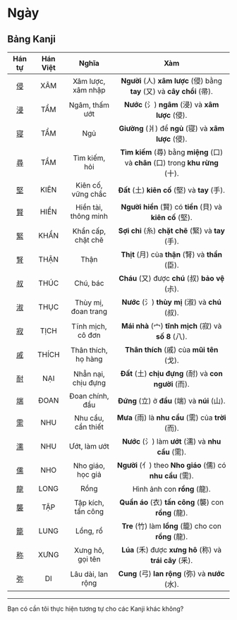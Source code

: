 # Ngày

## Bảng Kanji

| Hán tự | Hán Việt | Nghĩa | Xàm |
| :---: | :---: | :---: | :---: |
| [<span class="stroke-order">侵</span>](https://mazii.net/vi-VN/search/kanji/javi/%E4%BE%B5) | XÂM | Xâm lược, xâm nhập | **Người** (人) **xâm lược** (侵) bằng **tay** (又) và **cây chổi** (帚). |
| [<span class="stroke-order">浸</span>](https://mazii.net/vi-VN/search/kanji/javi/%E6%B5%B8) | TẨM | Ngâm, thấm ướt | **Nước** (氵) **ngâm** (浸) và **xâm lược** (侵). |
| [<span class="stroke-order">寝</span>](https://mazii.net/vi-VN/search/kanji/javi/%E5%AF%9D) | TẨM | Ngủ | **Giường** (爿) để **ngủ** (寝) và **xâm lược** (侵). |
| [<span class="stroke-order">尋</span>](https://mazii.net/vi-VN/search/kanji/javi/%E5%B0%8B) | TẦM | Tìm kiếm, hỏi | **Tìm kiếm** (尋) bằng **miệng** (口) và **chân** (口) trong **khu rừng** (十). |
| [<span class="stroke-order">堅</span>](https://mazii.net/vi-VN/search/kanji/javi/%E5%A0%85) | KIÊN | Kiên cố, vững chắc | **Đất** (土) **kiên cố** (堅) và **tay** (手). |
| [<span class="stroke-order">賢</span>](https://mazii.net/vi-VN/search/kanji/javi/%E8%B3%A2) | HIỀN | Hiền tài, thông minh | **Người hiền** (賢) có **tiền** (貝) và **kiên cố** (堅). |
| [<span class="stroke-order">緊</span>](https://mazii.net/vi-VN/search/kanji/javi/%E7%B7%8A) | KHẨN | Khẩn cấp, chặt chẽ | **Sợi chỉ** (糸) **chặt chẽ** (緊) và **tay** (手). |
| [<span class="stroke-order">腎</span>](https://mazii.net/vi-VN/search/kanji/javi/%E8%85%8E) | THẬN | Thận | **Thịt** (月) của **thận** (腎) và **thần** (臣). |
| [<span class="stroke-order">叔</span>](https://mazii.net/vi-VN/search/kanji/javi/%E5%8F%94) | THÚC | Chú, bác | **Cháu** (又) được **chú** (叔) **bảo vệ** (尗). |
| [<span class="stroke-order">淑</span>](https://mazii.net/vi-VN/search/kanji/javi/%E6%B7%91) | THỤC | Thùy mị, đoan trang | **Nước** (氵) **thùy mị** (淑) và **chú** (叔). |
| [<span class="stroke-order">寂</span>](https://mazii.net/vi-VN/search/kanji/javi/%E5%AF%82) | TỊCH | Tĩnh mịch, cô đơn | **Mái nhà** (宀) **tĩnh mịch** (寂) và **số 8** (八). |
| [<span class="stroke-order">戚</span>](https://mazii.net/vi-VN/search/kanji/javi/%E6%88%9A) | THÍCH | Thân thích, họ hàng | **Thân thích** (戚) của **mũi tên** (戈). |
| [<span class="stroke-order">耐</span>](https://mazii.net/vi-VN/search/kanji/javi/%E8%80%90) | NẠI | Nhẫn nại, chịu đựng | **Đất** (土) **chịu đựng** (耐) và **con người** (而). |
| [<span class="stroke-order">端</span>](https://mazii.net/vi-VN/search/kanji/javi/%E7%AB%AF) | ĐOAN | Đoan chính, đầu | **Đứng** (立) ở **đầu** (端) và **núi** (山). |
| [<span class="stroke-order">需</span>](https://mazii.net/vi-VN/search/kanji/javi/%E9%9C%80) | NHU | Nhu cầu, cần thiết | **Mưa** (雨) là **nhu cầu** (需) của **trời** (而). |
| [<span class="stroke-order">濡</span>](https://mazii.net/vi-VN/search/kanji/javi/%E6%BF%A1) | NHU | Ướt, làm ướt | **Nước** (氵) làm **ướt** (濡) và **nhu cầu** (需). |
| [<span class="stroke-order">儒</span>](https://mazii.net/vi-VN/search/kanji/javi/%E5%84%92) | NHO | Nho giáo, học giả | **Người** (亻) theo **Nho giáo** (儒) có **nhu cầu** (需). |
| [<span class="stroke-order">龍</span>](https://mazii.net/vi-VN/search/kanji/javi/%E9%BE%8D) | LONG | Rồng | Hình ảnh con **rồng** (龍). |
| [<span class="stroke-order">襲</span>](https://mazii.net/vi-VN/search/kanji/javi/%E8%A5%B2) | TẬP | Tập kích, tấn công | **Quần áo** (衣) **tấn công** (襲) con **rồng** (龍). |
| [<span class="stroke-order">籠</span>](https://mazii.net/vi-VN/search/kanji/javi/%E7%B1%A0) | LUNG | Lồng, rổ | **Tre** (竹) làm **lồng** (籠) cho con **rồng** (龍). |
| [<span class="stroke-order">称</span>](https://mazii.net/vi-VN/search/kanji/javi/%E7%A7%B0) | XƯNG | Xưng hô, gọi tên | **Lúa** (禾) được **xưng hô** (称) và **trái cây** (釆). |
| [<span class="stroke-order">弥</span>](https://mazii.net/vi-VN/search/kanji/javi/%E5%BC%A5) | DI | Lâu dài, lan rộng | **Cung** (弓) **lan rộng** (弥) và **nước** (水). |

----

Bạn có cần tôi thực hiện tương tự cho các Kanji khác không?